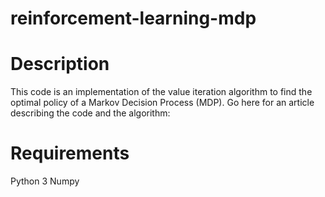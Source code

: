 # reinforcement-learning-mdp

# Description

This code is an implementation of the value iteration algorithm to find the optimal policy of a Markov Decision Process (MDP). 
Go here for an article describing the code and the algorithm: 


# Requirements
Python 3
Numpy
